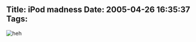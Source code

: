 Title: iPod madness
Date: 2005-04-26 16:35:37
Tags: 
---
<img vspace="0" hspace="0" border="0" src="http://www.comics.com//comics/moderatelyconfused/archive/images/moderatelyconfused21831060050425.gif" alt="heh" title="heh"/><br/><br/><br/>
